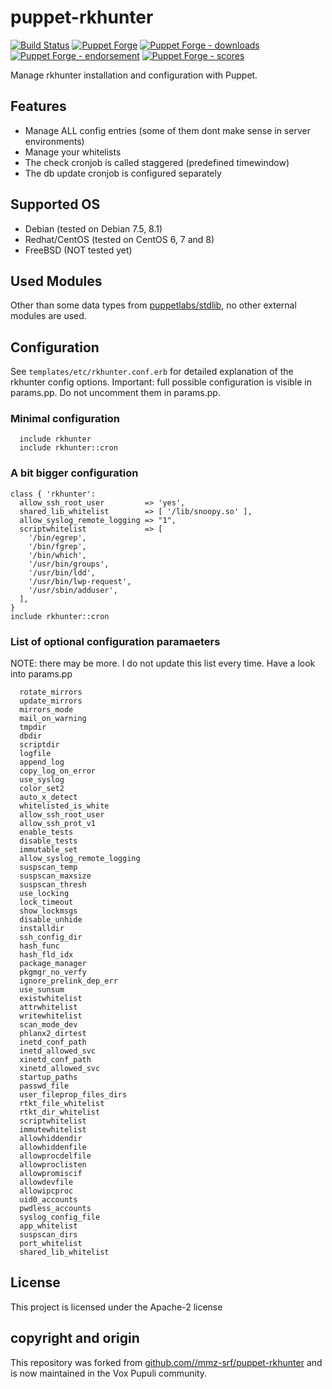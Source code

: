# puppet-rkhunter

[![Build Status](https://travis-ci.org/voxpupuli/puppet-rkhunter.png?branch=master)](https://travis-ci.org/voxpupuli/puppet-rkhunter)
[![Puppet Forge](https://img.shields.io/puppetforge/v/puppet/rkhunter.svg)](https://forge.puppetlabs.com/puppet/rkhunter)
[![Puppet Forge - downloads](https://img.shields.io/puppetforge/dt/puppet/rkhunter.svg)](https://forge.puppetlabs.com/puppet/rkhunter)
[![Puppet Forge - endorsement](https://img.shields.io/puppetforge/e/puppet/rkhunter.svg)](https://forge.puppetlabs.com/puppet/rkhunter)
[![Puppet Forge - scores](https://img.shields.io/puppetforge/f/puppet/rkhunter.svg)](https://forge.puppetlabs.com/puppet/rkhunter)

Manage rkhunter installation and configuration with Puppet.

## Features

- Manage ALL config entries (some of them dont make sense in server environments)
- Manage your whitelists
- The check cronjob is called staggered (predefined timewindow)
- The db update cronjob is configured separately

## Supported OS

- Debian (tested on Debian 7.5, 8.1)
- Redhat/CentOS (tested on CentOS 6, 7 and 8)
- FreeBSD (NOT tested yet)

## Used Modules

Other than some data types from [puppetlabs/stdlib](https://forge.puppet.com/puppetlabs/stdlib),
no other external modules are used.

## Configuration

See `templates/etc/rkhunter.conf.erb` for detailed explanation of the rkhunter
config options. Important: full possible configuration is visible in params.pp.
Do not uncomment them in params.pp.

### Minimal configuration

```puppet
  include rkhunter
  include rkhunter::cron
```

### A bit bigger configuration

```puppet
class { 'rkhunter':
  allow_ssh_root_user         => 'yes',
  shared_lib_whitelist        => [ '/lib/snoopy.so' ],
  allow_syslog_remote_logging => "1",
  scriptwhitelist             => [
    '/bin/egrep',
    '/bin/fgrep',
    '/bin/which',
    '/usr/bin/groups',
    '/usr/bin/ldd',
    '/usr/bin/lwp-request',
    '/usr/sbin/adduser',
  ],
}
include rkhunter::cron
```

### List of optional configuration paramaeters

NOTE: there may be more. I do not update this list every time. Have a look into params.pp

```
  rotate_mirrors
  update_mirrors
  mirrors_mode
  mail_on_warning
  tmpdir
  dbdir
  scriptdir
  logfile
  append_log
  copy_log_on_error
  use_syslog
  color_set2
  auto_x_detect
  whitelisted_is_white
  allow_ssh_root_user
  allow_ssh_prot_v1
  enable_tests
  disable_tests
  immutable_set
  allow_syslog_remote_logging
  suspscan_temp
  suspscan_maxsize
  suspscan_thresh
  use_locking
  lock_timeout
  show_lockmsgs
  disable_unhide
  installdir
  ssh_config_dir
  hash_func
  hash_fld_idx
  package_manager
  pkgmgr_no_verfy
  ignore_prelink_dep_err
  use_sunsum
  existwhitelist
  attrwhitelist
  writewhitelist
  scan_mode_dev
  phlanx2_dirtest
  inetd_conf_path
  inetd_allowed_svc
  xinetd_conf_path
  xinetd_allowed_svc
  startup_paths
  passwd_file
  user_fileprop_files_dirs
  rtkt_file_whitelist
  rtkt_dir_whitelist
  scriptwhitelist
  immutewhitelist
  allowhiddendir
  allowhiddenfile
  allowprocdelfile
  allowproclisten
  allowpromiscif
  allowdevfile
  allowipcproc
  uid0_accounts
  pwdless_accounts
  syslog_config_file
  app_whitelist
  suspscan_dirs
  port_whitelist
  shared_lib_whitelist
```

## License

This project is licensed under the Apache-2 license

## copyright and origin

This repository was forked from
[github.com//mmz-srf/puppet-rkhunter](https://github.com/mmz-srf/puppet-rkhunter)
and is now maintained in the Vox Pupuli community.
